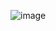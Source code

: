 ![image](https://github.com/Krish-tiwari212/portfolio/assets/114987949/771f4ee6-6c45-4e56-b686-4fd761ef295b)
